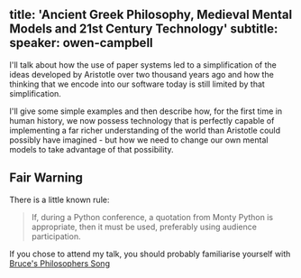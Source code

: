 title: 'Ancient Greek Philosophy, Medieval Mental Models and 21st Century Technology'
subtitle:
speaker: owen-campbell
---
I'll talk about how the use of paper systems led to a simplification of the ideas developed by Aristotle over two thousand years ago and how the thinking that we encode into our software today is still limited by that simplification.

I'll give some simple examples and then describe how, for the first time in human history, we now possess technology that is perfectly capable of implementing a far richer understanding of the world than Aristotle could possibly have imagined - but how we need to change our own mental models to take advantage of that possibility.

## Fair Warning
There is a little known rule:

> If, during a Python conference, a quotation from Monty Python is appropriate,
> then it must be used, preferably using audience participation.

If you chose to attend my talk, you should probably familiarise yourself with
[Bruce's Philosophers Song](https://en.wikipedia.org/wiki/Bruces%27_Philosophers_Song)
